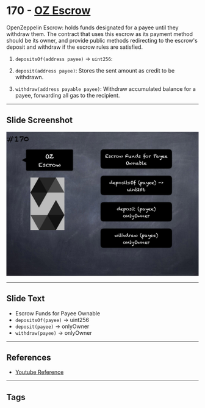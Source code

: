 # 170 - [OZ Escrow](OZ%20Escrow.md)
OpenZeppelin Escrow: holds funds designated for a payee until they withdraw them. The contract that uses this escrow as its payment method should be its owner, and provide public methods redirecting to the escrow's deposit and withdraw if the escrow rules are satisfied.

1.  `depositsOf(address payee)` → `uint256`: 
    
2.  `deposit(address payee)`: Stores the sent amount as credit to be withdrawn.
    
3.  `withdraw(address payable payee)`: Withdraw accumulated balance for a payee, forwarding all gas to the recipient.

___
## Slide Screenshot
![170.png](../images/solidity201/170.png)
___
## Slide Text
- Escrow Funds for Payee Ownable
- `depositsOf(payee)` -> uint256
- `deposit(payee)` -> onlyOwner
- `withdraw(payee)` -> onlyOwner
___
## References
- [Youtube Reference](https://youtu.be/L_9Fk6HRwpU?t=669)
___
## Tags